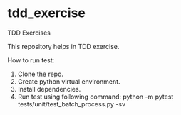 # tdd_exercise
TDD Exercises

This repository helps in TDD exercise.

How to run test:
1. Clone the repo.
2. Create python virtual environment.
3. Install dependencies.
4. Run test using following command:
    python -m pytest tests/unit/test_batch_process.py -sv
